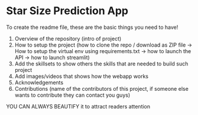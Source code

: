 # Star Size Prediction App

To create the readme file, these are the basic things you need to have!

1. Overview of the repository (intro of project)
2. How to setup the project (how to clone the repo / download as ZIP file -> How to setup the virtual env using requirements.txt -> how to launch the API -> how to launch streamlit)
3. Add the skillsets to show others the skills that are needed to build such project
4. Add images/videos that shows how the webapp works
5. Acknowledgements
6. Contributions (name of the contributors of this project, if someone else wants to contribute they can contact you guys)

YOU CAN ALWAYS BEAUTIFY it to attract readers attention
